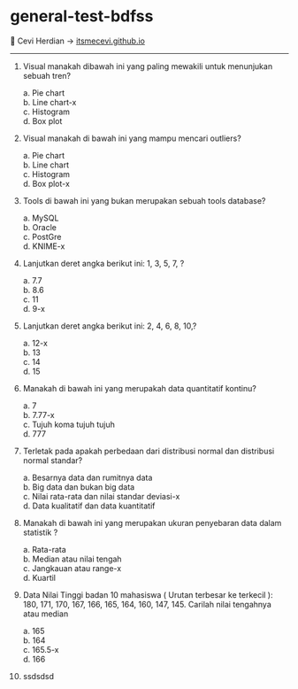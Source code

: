 # general-test-bdfss

<span>&#129311;</span> Cevi Herdian -> [itsmecevi.github.io](https://itsmecevi.github.io/) 

_____

1. Visual manakah dibawah ini yang paling mewakili untuk menunjukan sebuah tren?

    a. Pie chart
    <Br>
    b. Line chart-x
      <Br>
    c. Histogram
        <Br>
    d. Box plot


2. Visual manakah di bawah ini yang mampu mencari outliers?

    a. Pie chart
    <Br>
    b. Line chart
      <Br>
    c. Histogram
        <Br>
    d. Box plot-x

3. Tools di bawah ini yang bukan merupakan sebuah tools database?

    a. MySQL
    <Br>
    b. Oracle
      <Br>
    c. PostGre
        <Br>
    d. KNIME-x


4. Lanjutkan deret angka berikut ini: 1, 3, 5, 7, ?

    a. 7.7
    <Br>
    b. 8.6
      <Br>
    c. 11
        <Br>
    d. 9-x



5. Lanjutkan deret angka berikut ini:   2, 4, 6, 8, 10,?

    a. 12-x
    <Br>
    b. 13
      <Br>
    c. 14
        <Br>
    d. 15



6. Manakah di bawah ini yang merupakah data quantitatif kontinu?

    a. 7
    <Br>
    b. 7.77-x
      <Br>
    c. Tujuh koma tujuh tujuh
        <Br>
    d. 777

7. Terletak pada apakah perbedaan dari distribusi normal dan distribusi normal standar?

    a. Besarnya data dan rumitnya data
    <Br>
    b. Big data dan bukan big data
      <Br>
    c. Nilai rata-rata dan nilai standar deviasi-x
        <Br>
    d. Data kualitatif dan data kuantitatif

8. Manakah di bawah ini yang merupakan ukuran penyebaran data dalam statistik ?

    a. Rata-rata
     <Br>
    b. Median atau nilai tengah
       <Br>
    c. Jangkauan atau range-x
          <Br>
    d. Kuartil
        
        
9. Data Nilai Tinggi badan 10 mahasiswa ( Urutan terbesar ke terkecil ): 180, 171, 170, 167, 166, 165, 164, 160, 147, 145. Carilah nilai tengahnya atau median

    a. 165
    <Br>
    b. 164
      <Br>
    c. 165.5-x
        <Br>
    d. 166


10.  ssdsdsd






